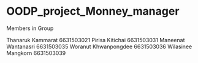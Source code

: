 # OODP_project_Monney_manager

Members in Group

Thanaruk Kammarat 6631503021
Pirisa Kitichai 6631503031
Maneenat Wantanasri 6631503035
Woranut Khwanpongdee 6631503036
Wilasinee Mangkorn 6631503039
